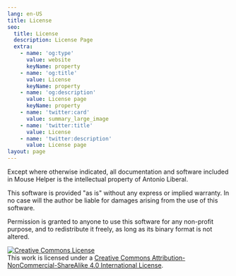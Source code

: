 ```yaml
---
lang: en-US
title: License
seo:
  title: License
  description: License Page
  extra:
    - name: 'og:type'
      value: website
      keyName: property
    - name: 'og:title'
      value: License
      keyName: property
    - name: 'og:description'
      value: License page
      keyName: property
    - name: 'twitter:card'
      value: summary_large_image
    - name: 'twitter:title'
      value: License
    - name: 'twitter:description'
      value: License page
layout: page
---
```


Except where otherwise indicated, all documentation and software included in Mouse Helper is the intellectual property of Antonio Liberal.

This software is provided "as is" without any express or implied warranty. In no case will the author be liable for damages arising from the use of this software.

Permission is granted to anyone to use this software for any non-profit purpose, and to redistribute it freely, as long as its binary format is not altered.

<a rel="license" href="http://creativecommons.org/licenses/by-nc-sa/4.0/"><img alt="Creative Commons License" style="border-width:0" src="https://i.creativecommons.org/l/by-nc-sa/4.0/88x31.png" /></a><br />This work is licensed under a <a rel="license" href="http://creativecommons.org/licenses/by-nc-sa/4.0/">Creative Commons Attribution-NonCommercial-ShareAlike 4.0 International License</a>.



